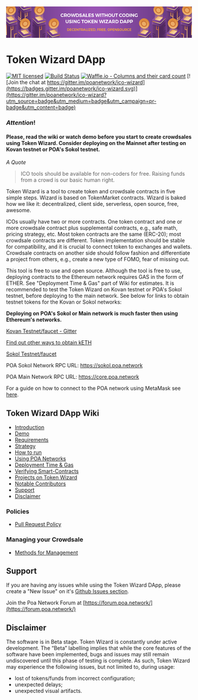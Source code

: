 ![Token Wizard DApp](/docs/github_head.png)

# Token Wizard DApp

[![MIT licensed](https://img.shields.io/badge/license-MIT-blue.svg)](https://raw.githubusercontent.com/hyperium/hyper/master/LICENSE)
[![Build Status](https://travis-ci.org/poanetwork/ico-wizard.svg?branch=master)](https://travis-ci.org/poanetwork/ico-wizard)
[![Waffle.io - Columns and their card count](https://badge.waffle.io/poanetwork/ico-wizard.svg?columns=all)](http://waffle.io/poanetwork/ico-wizard)
[![Join the chat at https://gitter.im/poanetwork/ico-wizard](https://badges.gitter.im/poanetwork/ico-wizard.svg)](https://gitter.im/poanetwork/ico-wizard?utm_source=badge&utm_medium=badge&utm_campaign=pr-badge&utm_content=badge)

### **_Attention_!**
#### __Please, read the wiki or watch demo before you start to create crowdsales using Token Wizard. Consider deploying on the Mainnet after testing on Kovan testnet or POA's Sokol testnet.__

_A Quote_

> ICO tools should be available for non-coders for free. Raising funds from a crowd is our basic human right.

Token Wizard is a tool to create token and crowdsale contracts in five simple steps. Wizard is based on TokenMarket contracts. Wizard is baked how we like it: decentralized, client side, serverless, open source, free, awesome.

ICOs usually have two or more contracts. One token contract and one or more crowdsale contract plus supplemental contracts, e.g., safe math, pricing strategy, etc. Most token contracts are the same (ERC-20); most crowdsale contracts are different. Token implementation should be stable for compatibility, and it is crucial to connect token to exchanges and wallets. Crowdsale contracts on another side should follow fashion and differentiate a project from others, e.g., create a new type of FOMO, fear of missing out.

This tool is free to use and open source. Although the tool is free to use, deploying contracts to the Ethereum network requires GAS in the form of ETHER. See "Deployment Time & Gas" part of Wiki for estimates. It is recommended to test the Token Wizard on Kovan testnet or POA's Sokol testnet, before deploying to the main network. See below for links to obtain testnet tokens for the Kovan or Sokol networks:

__Deploying on POA's Sokol or Main network is much faster then using Ethereum's networks.__

 [Kovan Testnet/faucet - Gitter](https://gitter.im/kovan-testnet/faucet)

 [Find out other ways to obtain kETH](https://github.com/kovan-testnet/faucet)

 [Sokol Testnet/faucet](https://faucet-sokol.herokuapp.com/)

 POA Sokol Network RPC URL: https://sokol.poa.network

 POA Main Network RPC URL: https://core.poa.network

 For a guide on how to connect to the POA network using MetaMask see [here](https://github.com/poanetwork/ico-wizard/wiki/Connecting-to-POA-Networks).

## Token Wizard DApp Wiki
- [Introduction](https://github.com/poanetwork/ico-wizard/wiki/ICO-Wizard-Introduction)
- [Demo](https://github.com/poanetwork/ico-wizard/wiki/ICO-Wizard-Demo)
- [Requirements](https://github.com/poanetwork/ico-wizard/wiki/ICO-Wizard-Requirements)
- [Strategy](https://github.com/poanetwork/ico-wizard/wiki/ICO-Wizard-Strategy)
- [How to run](https://github.com/poanetwork/ico-wizard/wiki/ICO-Wizard-How-to-run)
- [Using POA Networks](https://github.com/poanetwork/ico-wizard/wiki/Connecting-to-POA-Networks)
- [Deployment Time & Gas](https://github.com/poanetwork/ico-wizard/wiki/ICO-Wizard-Deployment-Stats)
- [Verifying Smart-Contracts](https://github.com/poanetwork/ico-wizard/wiki/ICO-Wizard-Verifying-Contracts)
- [Projects on Token Wizard](https://github.com/poanetwork/ico-wizard/wiki/ICO-Wizard-Projects)
- [Notable Contributors](https://github.com/poanetwork/ico-wizard/wiki/ICO-Wizard-Notable-Contributors)
- [Support](https://github.com/poanetwork/ico-wizard/wiki/ICO-Wizard-Support)
- [Disclaimer](https://github.com/poanetwork/ico-wizard/wiki/ICO-Wizard-Disclaimer)
### Policies
- [Pull Request Policy](https://github.com/poanetwork/ico-wizard/wiki/Pull-Request-Policy)
### Managing your Crowdsale
- [Methods for Management](https://github.com/poanetwork/ico-wizard/wiki/ICO-Wizard-Managing-Crowdsale)


## Support

If you are having any issues while using the Token Wizard DApp, please create a "New Issue" on it's [Github Issues section](https://github.com/poanetwork/ico-wizard/issues).

Join the Poa Network Forum at [https://forum.poa.network/](https://forum.poa.network/)

## Disclaimer

The software is in Beta stage.
Token Wizard is constantly under active development. The “Beta” labelling implies that while the core features of the software have been implemented, bugs and issues may still remain undiscovered until this phase of testing is complete. As such, Token Wizard may experience the following issues, but not limited to, during usage:

- lost of tokens/funds from incorrect configuration;
- unexpected delays;
- unexpected visual artifacts.
